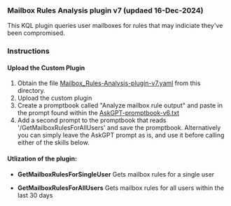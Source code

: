 ### Mailbox Rules Analysis plugin v7 (updaed 16-Dec-2024)

This KQL plugin queries user mailboxes for rules that may indiciate they've been compromised.

### Instructions
#### Upload the Custom Plugin

1. Obtain the file [Mailbox_Rules-Analysis-plugin-v7.yaml](https://raw.githubusercontent.com/RickKotlarz/Copilot-for-Security-Plugins/refs/heads/main/Mailbox_related/Mailbox_Rules-Analysis-plugin-v7.yaml) from this directory.
2. Upload the custom plugin
3. Create a promptbook called "Analyze mailbox rule output" and paste in the prompt found within the [AskGPT-promptbook-v6.txt](https://raw.githubusercontent.com/RickKotlarz/Copilot-for-Security-Plugins/refs/heads/main/Mailbox_related/AskGPT-promptbook-v7.txt)
6. Add a second prompt to the promptbook that reads '/GetMailboxRulesForAllUsers' and save the promptbook. Alternatively you can simply leave the AskGPT prompt as is, and use it before calling either of the skills below.


#### Utlization of the plugin:

- **GetMailboxRulesForSingleUser** Gets mailbox rules for a single user

- **GetMailboxRulesForAllUsers** Gets mailbox rules for all users within the last 30 days

